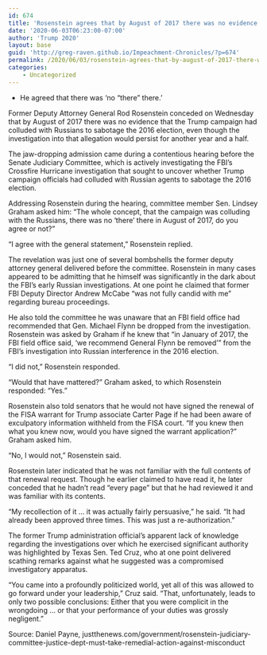```yaml
---
id: 674
title: 'Rosenstein agrees that by August of 2017 there was no evidence of Trump-Russia collusion'
date: '2020-06-03T06:23:00-07:00'
author: 'Trump 2020'
layout: base
guid: 'http://greg-raven.github.io/Impeachment-Chronicles/?p=674'
permalink: /2020/06/03/rosenstein-agrees-that-by-august-of-2017-there-was-no-evidence-of-trump-russia-collusion/
categories:
    - Uncategorized
---
```


- He agreed that there was ‘no “there” there.’

Former Deputy Attorney General Rod Rosenstein conceded on Wednesday that by August of 2017 there was no evidence that the Trump campaign had colluded with Russians to sabotage the 2016 election, even though the investigation into that allegation would persist for another year and a half.

The jaw-dropping admission came during a contentious hearing before the Senate Judiciary Committee, which is actively investigating the FBI’s Crossfire Hurricane investigation that sought to uncover whether Trump campaign officials had colluded with Russian agents to sabotage the 2016 election.

Addressing Rosenstein during the hearing, committee member Sen. Lindsey Graham asked him: “The whole concept, that the campaign was colluding with the Russians, there was no ‘there’ there in August of 2017, do you agree or not?”

“I agree with the general statement,” Rosenstein replied.

The revelation was just one of several bombshells the former deputy attorney general delivered before the committee. Rosenstein in many cases appeared to be admitting that he himself was significantly in the dark about the FBI’s early Russian investigations. At one point he claimed that former FBI Deputy Director Andrew McCabe “was not fully candid with me” regarding bureau proceedings.

He also told the committee he was unaware that an FBI field office had recommended that Gen. Michael Flynn be dropped from the investigation. Rosenstein was asked by Graham if he knew that “in January of 2017, the FBI field office said, ‘we recommend General Flynn be removed’” from the FBI’s investigation into Russian interference in the 2016 election.

“I did not,” Rosenstein responded.

“Would that have mattered?” Graham asked, to which Rosenstein responded: “Yes.”

Rosenstein also told senators that he would not have signed the renewal of the FISA warrant for Trump associate Carter Page if he had been aware of exculpatory information withheld from the FISA court. “If you knew then what you knew now, would you have signed the warrant application?” Graham asked him.

“No, I would not,” Rosenstein said.

Rosenstein later indicated that he was not familiar with the full contents of that renewal request. Though he earlier claimed to have read it, he later conceded that he hadn’t read “every page” but that he had reviewed it and was familiar with its contents.

“My recollection of it … it was actually fairly persuasive,” he said. “It had already been approved three times. This was just a re-authorization.”

The former Trump administration official’s apparent lack of knowledge regarding the investigations over which he exercised significant authority was highlighted by Texas Sen. Ted Cruz, who at one point delivered scathing remarks against what he suggested was a compromised investigatory apparatus.

“You came into a profoundly politicized world, yet all of this was allowed to go forward under your leadership,” Cruz said. “That, unfortunately, leads to only two possible conclusions: Either that you were complicit in the wrongdoing … or that your performance of your duties was grossly negligent.”

Source: Daniel Payne, justthenews.com/government/rosenstein-judiciary-committee-justice-dept-must-take-remedial-action-against-misconduct
